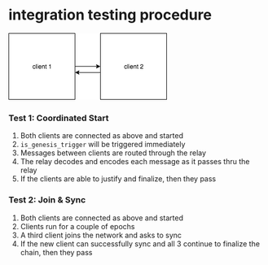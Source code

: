 # integration testing procedure

![hit](hit.png)

### Test 1: Coordinated Start

1. Both clients are connected as above and started
2. `is_genesis_trigger` will be triggered immediately
3. Messages between clients are routed through the relay
4. The relay decodes and encodes each message as it passes thru the relay
5. If the clients are able to justify and finalize, then they pass

### Test 2: Join & Sync

1. Both clients are connected as above and started
2. Clients run for a couple of epochs
3. A third client joins the network and asks to sync
4. If the new client can successfully sync and all 3 continue to finalize the chain, then they pass

